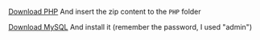 [Download PHP](https://windows.php.net/download#php-8.2)
And insert the zip content to the `PHP` folder

[Download MySQL](https://dev.mysql.com/downloads/file/?id=516926)
And install it (remember the password, I used "admin")
